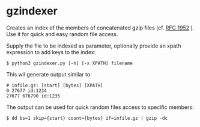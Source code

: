 # gzindexer

Creates an index of the members of concatenated gzip files (cf. [RFC 1952](https://tools.ietf.org/html/rfc1952) ). Use it for quick and easy random file access.

Supply the file to be indexed as parameter, optionally provide an xpath expression to add keys to the index:
```
$ python3 gzindexer.py [-h] [-x XPATH] filename
```

This wil generate output similar to:
```
# infile.gz: [start] [bytes] [XPATH]
0 27677 id:1234
27677 676790 id:1235
```

The output can be used for quick random files access to specific members:
```
$ dd bs=1 skip={start} count={bytes} if=infile.gz | gzip -dc
```
